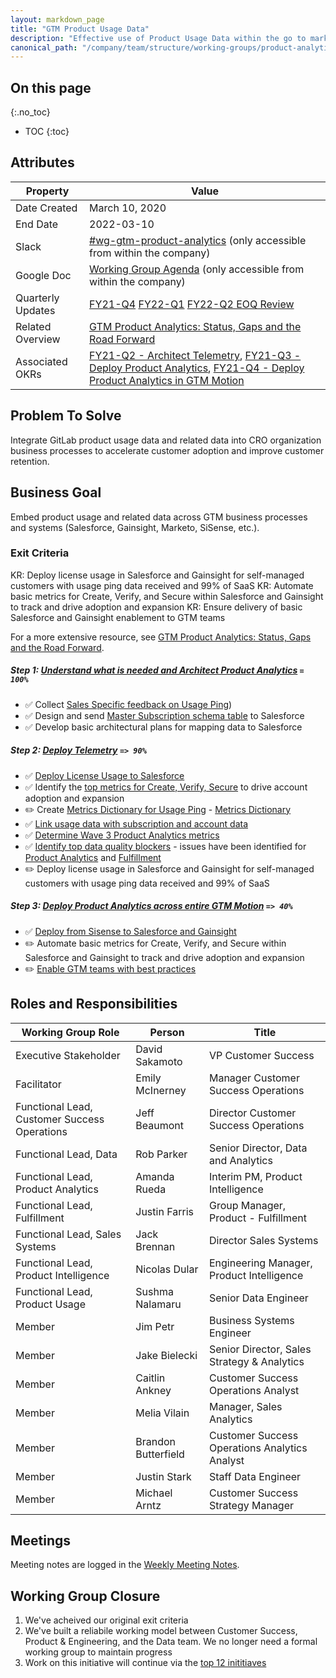 ```yaml
---
layout: markdown_page
title: "GTM Product Usage Data"
description: "Effective use of Product Usage Data within the go to market motion"
canonical_path: "/company/team/structure/working-groups/product-analytics-gtm/"
---
```


## On this page
{:.no_toc}

- TOC
{:toc}

## Attributes

| Property        | Value           |
|-----------------|-----------------|
| Date Created    | March 10, 2020 |
| End Date | 2022-03-10 |
| Slack           | [#wg-gtm-product-analytics](https://gitlab.slack.com/archives/C01BMJKC8UF) (only accessible from within the company) |
| Google Doc      | [Working Group Agenda](https://docs.google.com/document/d/1riUXq1GdavnSWJklrebBeZnzcAl6XATyLod9tR6-AlQ/edit) (only accessible from within the company) |
| Quarterly Updates | [FY21-Q4](https://docs.google.com/presentation/d/1ydBmyP610IFfBBFTwyW-EFnsP3vyX86JJ3jiJoNPfwQ/edit#slide=id.p) [FY22-Q1](https://gitlab.com/groups/gitlab-com/-/epics/1294) [FY22-Q2 EOQ Review](https://docs.google.com/presentation/d/16jk3lQEkrHlOLBM_2r-AIWC34PaJQKIKEuATdKPfjDg/edit#slide=id.gdb5c16c7a1_2_0) |
| Related Overview   | [GTM Product Analytics: Status, Gaps and the Road Forward](https://docs.google.com/document/d/17dw3qpX5PbvF_WwQXNEQuCPqGUcng1zy85R-2fIL1k8/edit#) |
| Associated OKRs | [FY21-Q2 - Architect Telemetry](https://gitlab.com/groups/gitlab-com/-/epics/532), [FY21-Q3 - Deploy Product Analytics](https://gitlab.com/groups/gitlab-com/-/epics/736), [FY21-Q4 - Deploy Product Analytics in GTM Motion](https://gitlab.com/groups/gitlab-com/-/epics/1013) |

## Problem To Solve

Integrate GitLab product usage data and related data into CRO organization business processes to accelerate customer adoption and improve customer retention.

## Business Goal

Embed product usage and related data across GTM business processes and systems (Salesforce, Gainsight, Marketo, SiSense, etc.). 

### Exit Criteria

KR: Deploy license usage in Salesforce and Gainsight for self-managed customers with usage ping data received and 99% of SaaS
KR: Automate basic metrics for Create, Verify, and Secure within Salesforce and Gainsight to track and drive adoption and expansion
KR: Ensure delivery of basic Salesforce and Gainsight enablement to GTM teams

For a more extensive resource, see [GTM Product Analytics: Status, Gaps and the Road Forward](https://docs.google.com/document/d/17dw3qpX5PbvF_WwQXNEQuCPqGUcng1zy85R-2fIL1k8/edit#).

##### Step 1: [Understand what is needed and Architect Product Analytics](https://gitlab.com/groups/gitlab-com/-/epics/532) `= 100%`

- ✅ Collect [Sales Specific feedback on Usage Ping](https://gitlab.com/gitlab-com/sales-team/field-operations/sales-operations/-/issues/738))
- ✅  Design and send [Master Subscription schema table](https://gitlab.com/gitlab-com/sales-team/field-operations/systems/-/issues/772) to Salesforce
- ✅  Develop basic architectural plans for mapping data to Salesforce

##### Step 2: [Deploy Telemetry](https://gitlab.com/groups/gitlab-com/-/epics/736) `=> 90%`

- ✅  [Deploy License Usage to Salesforce](https://gitlab.com/gitlab-com/sales-team/field-operations/systems/-/issues/911)
- ✅ Identify the [top metrics for Create, Verify, Secure](https://gitlab.com/gitlab-com/customer-success/tam/-/issues/293) to drive account adoption and expansion
- ✏️ Create [Metrics Dictionary for Usage Ping](https://gitlab.com/groups/gitlab-org/-/epics/4174) - [Metrics Dictionary](https://docs.gitlab.com/ee/development/usage_ping/dictionary.html)
- ✅ [Link usage data with subscription and account data](https://gitlab.com/groups/gitlab-org/-/epics/3602)
- ✅ [Determine Wave 3 Product Analytics metrics](https://gitlab.com/gitlab-com/sales-team/field-operations/sales-operations/-/issues/1681)
- ✅ [Identify top data quality blockers](https://gitlab.com/gitlab-com/sales-team/field-operations/sales-operations/-/issues/1721) - issues have been identified for [Product Analytics](https://gitlab.com/gitlab-com/Product/-/issues/1992) and [Fulfillment](https://gitlab.com/gitlab-com/Product/-/issues/1999)
- ✏️ Deploy license usage in Salesforce and Gainsight for self-managed customers with usage ping data received and 99% of SaaS

##### Step 3: [Deploy Product Analytics across entire GTM Motion](https://gitlab.com/groups/gitlab-com/-/epics/1013) `=> 40%`

- ✅ [Deploy from Sisense to Salesforce and Gainsight](https://gitlab.com/gitlab-data/analytics/-/issues/6666)
- ✏️ Automate basic metrics for Create, Verify, and Secure within Salesforce and Gainsight to track and drive adoption and expansion
- ✏️ [Enable GTM teams with best practices](https://gitlab.com/gitlab-com/sales-team/field-operations/sales-operations/-/issues/1092)

## Roles and Responsibilities

| Working Group Role                   | Person                   | Title                          |
|--------------------------------------|--------------------------|--------------------------------|
| Executive Stakeholder                 | David Sakamoto           | VP Customer Success         |
| Facilitator | Emily McInerney | Manager Customer Success Operations|
| Functional Lead, Customer Success Operations                        | Jeff Beaumont            | Director Customer Success Operations    |
| Functional Lead, Data                 | Rob Parker               | Senior Director, Data and Analytics |
| Functional Lead, Product Analytics    | Amanda Rueda             | Interim PM, Product Intelligence |
| Functional Lead, Fulfillment          | Justin Farris            | Group Manager, Product - Fulfillment |
| Functional Lead, Sales Systems        | Jack Brennan             | Director Sales Systems |
| Functional Lead, Product Intelligence | Nicolas Dular            | Engineering Manager, Product Intelligence |
| Functional Lead, Product Usage        | Sushma Nalamaru          | Senior Data Engineer |
| Member                                | Jim Petr                 | Business Systems Engineer |
| Member                                | Jake Bielecki            | Senior Director, Sales Strategy & Analytics |
| Member                                | Caitlin Ankney           | Customer Success Operations Analyst |
| Member                                | Melia Vilain             | Manager, Sales Analytics |
| Member                                | Brandon Butterfield         | Customer Success Operations Analytics Analyst  |
| Member                                | Justin Stark             | Staff Data Engineer |
| Member                                | Michael Arntz            | Customer Success Strategy Manager |

## Meetings

Meeting notes are logged in the [Weekly Meeting Notes](https://docs.google.com/document/d/1riUXq1GdavnSWJklrebBeZnzcAl6XATyLod9tR6-AlQ/edit).


## Working Group Closure

1. We've acheived our original exit criteria
1. We've built a reliabile working model between Customer Success, Product & Engineering, and the Data team. We no longer need a formal working group to maintain progress
1. Work on this initiative will continue via the [top 12 inititiaves](https://about.gitlab.com/company/team/structure/working-groups/#12-cross-functional-initiatives)